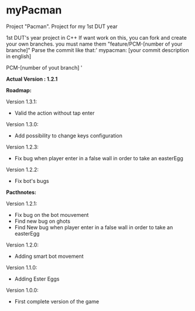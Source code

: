 # myPacman
Project "Pacman". Project for my 1st DUT year

1st DUT's year project in C++
If want work on this, you can fork and create your own branches. you must name them "feature/PCM-[number of your branche]"
Parse the commit like that:'
mypacman: [your commit description in english]

PCM-[number of yout branch]
'



**Actual Version : 1.2.1**



**Roadmap:**

Version 1.3.1:
- Valid the action without tap enter

Version 1.3.0:
- Add possibility to change keys configuration

Version 1.2.3:
- Fix bug when player enter in a false wall in order to take an easterEgg

Version 1.2.2:
- Fix bot's bugs

**Pacthnotes:**

Version 1.2.1:
- Fix bug on the bot mouvement
- Find new bug on ghots
- Find New bug when player enter in a false wall in order to take an easterEgg

Version 1.2.0:
- Adding smart bot movement

Version 1.1.0:
- Adding Ester Eggs

Version 1.0.0:
- First complete version of the game

